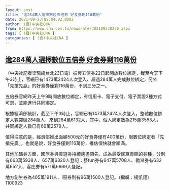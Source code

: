 ```yaml
---
layout: post
title: "逾284萬人選擇數位五倍券 好食券剩116萬份"
date: 2021-09-23T08:04:02.000Z
author: (臺)中央社CNA
from: https://www.cna.com.tw/news/afe/202109230220.aspx
tags: [ (臺)中央社CNA ]
categories: [ (臺)中央社CNA ]
---
```

<!--1632384242000-->
[逾284萬人選擇數位五倍券 好食券剩116萬份](https://www.cna.com.tw/news/afe/202109230220.aspx)
------

<div>
<div></div><div class="paragraph"><p>（中央社記者梁珮綺台北23日電）振興五倍券22日起開放數位綁定，截至今天下午3時止，官網已有1473萬2424人次登入、超過284萬人完成數位綁定，另外「先搶先贏」的好食券僅剩116萬份，不到三分之一。</p><p>五倍券官網昨天上午9時開放數位綁定，有信用卡、電子支付、電子票證3種方式可選，並能進行共同綁定。</p><p>根據經濟部統計，截至下午3時止，官網已有1473萬2424人次登入，整體數位綁定人數突破284萬人，來到284萬6132人，其中，個人綁定數為215萬3553人，共同綁定人數已有69萬2579人。</p><p>值得注意的是，經濟部推出面額500元的好食券僅有400萬份，限數位綁定者「先搶先贏」，也就是說，好食券僅剩116萬份，推估很快就會額滿。</p><p>其他加碼券方面，國旅券與農遊券持續遙遙領先，成為最受民眾青睞的券種，分別有663萬5938人、657萬6320人登記；藝fun券有647萬5708人、動滋券有632萬652人、客庄券有571萬6669人登記。</p><p>地方創生券為405萬1911人、i原券則有96萬1500人登記。（編輯：楊凱翔）1100923</p></div>
</div>
